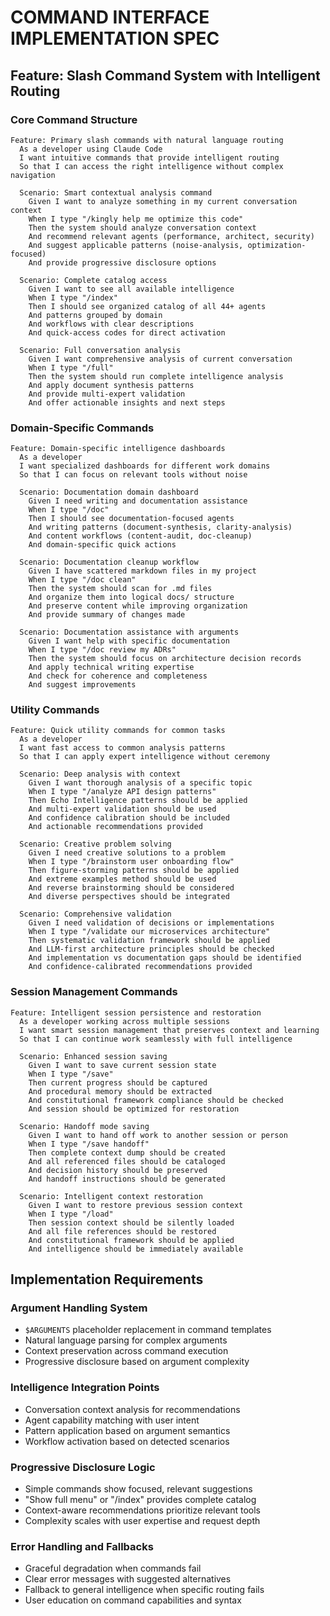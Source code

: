 # COMMAND INTERFACE IMPLEMENTATION SPEC

## Feature: Slash Command System with Intelligent Routing

### **Core Command Structure**
```gherkin
Feature: Primary slash commands with natural language routing
  As a developer using Claude Code
  I want intuitive commands that provide intelligent routing
  So that I can access the right intelligence without complex navigation

  Scenario: Smart contextual analysis command
    Given I want to analyze something in my current conversation context
    When I type "/kingly help me optimize this code"
    Then the system should analyze conversation context
    And recommend relevant agents (performance, architect, security)
    And suggest applicable patterns (noise-analysis, optimization-focused)
    And provide progressive disclosure options

  Scenario: Complete catalog access
    Given I want to see all available intelligence
    When I type "/index"
    Then I should see organized catalog of all 44+ agents
    And patterns grouped by domain
    And workflows with clear descriptions
    And quick-access codes for direct activation

  Scenario: Full conversation analysis
    Given I want comprehensive analysis of current conversation
    When I type "/full"
    Then the system should run complete intelligence analysis
    And apply document synthesis patterns
    And provide multi-expert validation
    And offer actionable insights and next steps
```

### **Domain-Specific Commands**
```gherkin
Feature: Domain-specific intelligence dashboards
  As a developer
  I want specialized dashboards for different work domains
  So that I can focus on relevant tools without noise

  Scenario: Documentation domain dashboard
    Given I need writing and documentation assistance
    When I type "/doc"
    Then I should see documentation-focused agents
    And writing patterns (document-synthesis, clarity-analysis)
    And content workflows (content-audit, doc-cleanup)
    And domain-specific quick actions

  Scenario: Documentation cleanup workflow
    Given I have scattered markdown files in my project
    When I type "/doc clean"
    Then the system should scan for .md files
    And organize them into logical docs/ structure
    And preserve content while improving organization
    And provide summary of changes made

  Scenario: Documentation assistance with arguments
    Given I want help with specific documentation
    When I type "/doc review my ADRs"
    Then the system should focus on architecture decision records
    And apply technical writing expertise
    And check for coherence and completeness
    And suggest improvements
```

### **Utility Commands**
```gherkin
Feature: Quick utility commands for common tasks
  As a developer
  I want fast access to common analysis patterns
  So that I can apply expert intelligence without ceremony

  Scenario: Deep analysis with context
    Given I want thorough analysis of a specific topic
    When I type "/analyze API design patterns"
    Then Echo Intelligence patterns should be applied
    And multi-expert validation should be used
    And confidence calibration should be included
    And actionable recommendations provided

  Scenario: Creative problem solving
    Given I need creative solutions to a problem
    When I type "/brainstorm user onboarding flow"
    Then figure-storming patterns should be applied
    And extreme examples method should be used
    And reverse brainstorming should be considered
    And diverse perspectives should be integrated

  Scenario: Comprehensive validation
    Given I need validation of decisions or implementations
    When I type "/validate our microservices architecture"
    Then systematic validation framework should be applied
    And LLM-first architecture principles should be checked
    And implementation vs documentation gaps should be identified
    And confidence-calibrated recommendations provided
```

### **Session Management Commands**
```gherkin
Feature: Intelligent session persistence and restoration
  As a developer working across multiple sessions
  I want smart session management that preserves context and learning
  So that I can continue work seamlessly with full intelligence

  Scenario: Enhanced session saving
    Given I want to save current session state
    When I type "/save"
    Then current progress should be captured
    And procedural memory should be extracted
    And constitutional framework compliance should be checked
    And session should be optimized for restoration

  Scenario: Handoff mode saving
    Given I want to hand off work to another session or person
    When I type "/save handoff"
    Then complete context dump should be created
    And all referenced files should be cataloged
    And decision history should be preserved
    And handoff instructions should be generated

  Scenario: Intelligent context restoration
    Given I want to restore previous session context
    When I type "/load"
    Then session context should be silently loaded
    And all file references should be restored
    And constitutional framework should be applied
    And intelligence should be immediately available
```

## Implementation Requirements

### **Argument Handling System**
- `$ARGUMENTS` placeholder replacement in command templates
- Natural language parsing for complex arguments
- Context preservation across command execution
- Progressive disclosure based on argument complexity

### **Intelligence Integration Points**
- Conversation context analysis for recommendations
- Agent capability matching with user intent
- Pattern application based on argument semantics
- Workflow activation based on detected scenarios

### **Progressive Disclosure Logic**
- Simple commands show focused, relevant suggestions
- "Show full menu" or "/index" provides complete catalog
- Context-aware recommendations prioritize relevant tools
- Complexity scales with user expertise and request depth

### **Error Handling and Fallbacks**
- Graceful degradation when commands fail
- Clear error messages with suggested alternatives
- Fallback to general intelligence when specific routing fails
- User education on command capabilities and syntax